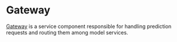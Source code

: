 # Gateway

[Gateway](https://github.com/Hydrospheredata/hydro-serving-gateway) is a service component responsible for handling prediction requests and
routing them among model services.
